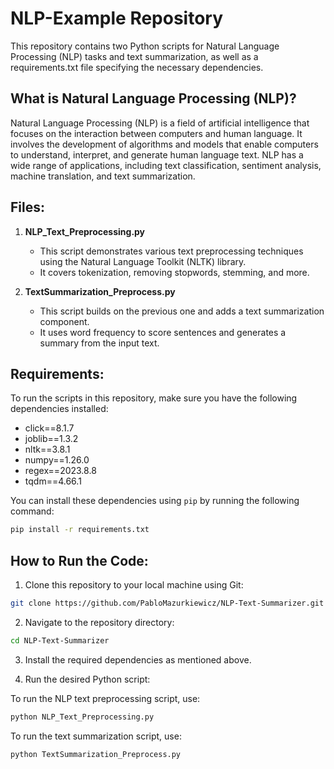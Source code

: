 # NLP-Example Repository

This repository contains two Python scripts for Natural Language Processing (NLP) tasks and text summarization, as well as a requirements.txt file specifying the necessary dependencies.


## What is Natural Language Processing (NLP)?

Natural Language Processing (NLP) is a field of artificial intelligence that focuses on the interaction between computers and human language. It involves the development of algorithms and models that enable computers to understand, interpret, and generate human language text. NLP has a wide range of applications, including text classification, sentiment analysis, machine translation, and text summarization.

## Files:

1. **NLP_Text_Preprocessing.py**
   - This script demonstrates various text preprocessing techniques using the Natural Language Toolkit (NLTK) library.
   - It covers tokenization, removing stopwords, stemming, and more.
   
2. **TextSummarization_Preprocess.py**
   - This script builds on the previous one and adds a text summarization component.
   - It uses word frequency to score sentences and generates a summary from the input text.

## Requirements:

To run the scripts in this repository, make sure you have the following dependencies installed:

- click==8.1.7
- joblib==1.3.2
- nltk==3.8.1
- numpy==1.26.0
- regex==2023.8.8
- tqdm==4.66.1

You can install these dependencies using `pip` by running the following command:

```bash
pip install -r requirements.txt
```

## How to Run the Code:
1. Clone this repository to your local machine using Git:
```bash
git clone https://github.com/PabloMazurkiewicz/NLP-Text-Summarizer.git
```

2. Navigate to the repository directory:

```bash
cd NLP-Text-Summarizer
```

3. Install the required dependencies as mentioned above.

4. Run the desired Python script:

To run the NLP text preprocessing script, use:
```bash
python NLP_Text_Preprocessing.py
```

To run the text summarization script, use:
```bash
python TextSummarization_Preprocess.py
```